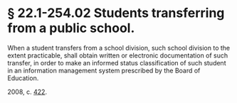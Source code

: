 # § 22.1-254.02 Students transferring from a public school.

<p>When a student transfers from a school division, such school division to the extent practicable, shall obtain written or electronic documentation of such transfer, in order to make an informed status classification of such student in an information management system prescribed by the Board of Education.</p><p>2008, c. <a href='http://lis.virginia.gov/cgi-bin/legp604.exe?081+ful+CHAP0422'>422</a>.</p>